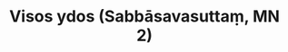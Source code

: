 ---
layout: page
title: 'Visos ydos (Sabbāsavasuttaṃ, MN 2)'
category: vidutinio
index: Teršalai
sortIndex: 2
tags:
  - Teršalai
image:
  feature: Burmese.jpg
published: true
suttacentral: mn2
---